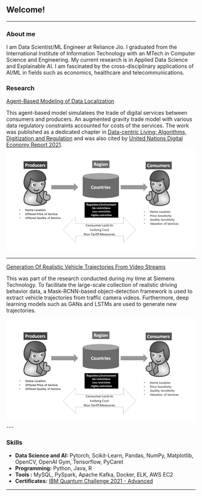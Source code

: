 ## Welcome!

---

### About me

I am Data Scientist/ML Engineer at Reliance Jio.  I graduated from the International Institute of Information Technology with an MTech in Computer Science and Engineering.
My current research is in Applied Data Science and Explainable AI. I am fascinated by the cross-disciplinary applications of AI/ML in fields such as economics, healthcare and telecommunications.

### Research

[Agent-Based Modeling of Data Localization](https://doi.org/10.1016/j.telpol.2020.102022)

This agent-based model simulatees the trade of digital services between consumers and producers.
An augmented gravity trade model with various data regulatory constraints accounted for costs of the services.
The work was published as a dedicated chapter in [Data-centric Living: Algorithms, Digitization and Regulation](http://dx.doi.org/10.4324/9781003093442-12) and was also cited by [United Nations Digital Economy Report 2021](https://unctad.org/webflyer/digital-economy-report-2021).
<img src="/images/ABM.PNG?raw=true"/>

---
[Generation Of Realistic Vehicle Trajectories From Video Streams]("/pdf/Siemens_Research.pdf")

This was part of the research conducted during my time at Siemens Technology.
To facilitate the large-scale collection of realistic driving behavior data,  a Mask-RCNN-based object-detection framework is used to extract vehicle trajectories from traffic camera videos.  Furthermore,  deep learning models such as GANs and LSTMs are used to generate new trajectories.

<img src="/images/ABM.PNG?raw=true"/>
---

### Skills

- **Data Science and AI:** Pytorch, Scikit-Learn, Pandas, NumPy, Matplotlib, OpenCV, OpenAI Gym, Tensorflow, PyCaret
- **Programming:** Python, Java, R
- **Tools :** MySQL, PySpark, Apache Kafka, Docker, ELK, AWS EC2 
- **Certificates:** [IBM Quantum Challenge 2021 - Advanced](https://www.credly.com/badges/cd92b338-bb42-489e-8406-3ca1dd3e30e3?source=linked_in_profile)

---
